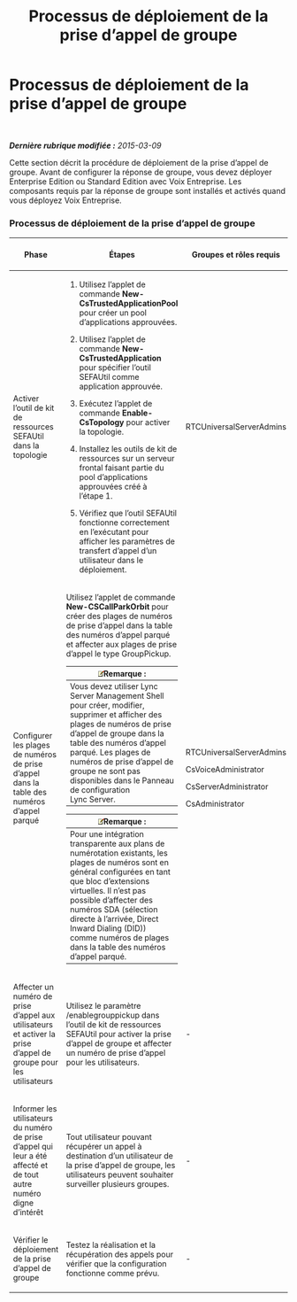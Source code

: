 ﻿---
title: Processus de déploiement de la prise d’appel de groupe
TOCTitle: Processus de déploiement de la prise d’appel de groupe
ms:assetid: 082daeac-e667-4e2d-b78d-8e0901f9f0e9
ms:mtpsurl: https://technet.microsoft.com/fr-fr/library/JJ945615(v=OCS.15)
ms:contentKeyID: 53095354
ms.date: 05/20/2016
mtps_version: v=OCS.15
ms.translationtype: HT
---

# Processus de déploiement de la prise d’appel de groupe

 

_**Dernière rubrique modifiée :** 2015-03-09_

Cette section décrit la procédure de déploiement de la prise d’appel de groupe. Avant de configurer la réponse de groupe, vous devez déployer Enterprise Edition ou Standard Edition avec Voix Entreprise. Les composants requis par la réponse de groupe sont installés et activés quand vous déployez Voix Entreprise.

### Processus de déploiement de la prise d’appel de groupe

<table>
<colgroup>
<col style="width: 25%" />
<col style="width: 25%" />
<col style="width: 25%" />
<col style="width: 25%" />
</colgroup>
<thead>
<tr class="header">
<th>Phase</th>
<th>Étapes</th>
<th>Groupes et rôles requis</th>
<th>Documentation de déploiement</th>
</tr>
</thead>
<tbody>
<tr class="odd">
<td><p>Activer l’outil de kit de ressources SEFAUtil dans la topologie</p></td>
<td><ol>
<li><p>Utilisez l’applet de commande <strong>New-CsTrustedApplicationPool</strong> pour créer un pool d’applications approuvées.</p></li>
<li><p>Utilisez l’applet de commande <strong>New-CsTrustedApplication</strong> pour spécifier l’outil SEFAUtil comme application approuvée.</p></li>
<li><p>Exécutez l’applet de commande <strong>Enable-CsTopology</strong> pour activer la topologie.</p></li>
<li><p>Installez les outils de kit de ressources sur un serveur frontal faisant partie du pool d’applications approuvées créé à l’étape 1.</p></li>
<li><p>Vérifiez que l’outil SEFAUtil fonctionne correctement en l’exécutant pour afficher les paramètres de transfert d’appel d’un utilisateur dans le déploiement.</p></li>
</ol></td>
<td><p>RTCUniversalServerAdmins</p></td>
<td><p><a href="lync-server-2013-deploy-the-sefautil-tool.md">Déployer l’outil SEFAUtil</a></p></td>
</tr>
<tr class="even">
<td><p>Configurer les plages de numéros de prise d’appel dans la table des numéros d’appel parqué</p></td>
<td><p>Utilisez l’applet de commande <strong>New-CSCallParkOrbit</strong> pour créer des plages de numéros de prise d’appel dans la table des numéros d’appel parqué et affecter aux plages de prise d’appel le type GroupPickup.</p>
<div class="alert">
<table>
<thead>
<tr class="header">
<th><img src="images/Gg398920.note(OCS.15).gif" title="note" alt="note" />Remarque :</th>
</tr>
</thead>
<tbody>
<tr class="odd">
<td>Vous devez utiliser Lync Server Management Shell pour créer, modifier, supprimer et afficher des plages de numéros de prise d’appel de groupe dans la table des numéros d’appel parqué. Les plages de numéros de prise d’appel de groupe ne sont pas disponibles dans le Panneau de configuration Lync Server.</td>
</tr>
</tbody>
</table>

</div>
<div class="alert">
<table>
<thead>
<tr class="header">
<th><img src="images/Gg398920.note(OCS.15).gif" title="note" alt="note" />Remarque :</th>
</tr>
</thead>
<tbody>
<tr class="odd">
<td>Pour une intégration transparente aux plans de numérotation existants, les plages de numéros sont en général configurées en tant que bloc d’extensions virtuelles. Il n’est pas possible d’affecter des numéros SDA (sélection directe à l’arrivée, Direct Inward Dialing (DID)) comme numéros de plages dans la table des numéros d’appel parqué.</td>
</tr>
</tbody>
</table>

</div></td>
<td><p>RTCUniversalServerAdmins</p>
<p>CsVoiceAdministrator</p>
<p>CsServerAdministrator</p>
<p>CsAdministrator</p></td>
<td><p><a href="lync-server-2013-configure-call-pickup-group-numbers.md">Configurer des numéros de groupe de prise d’appel</a></p></td>
</tr>
<tr class="odd">
<td><p>Affecter un numéro de prise d’appel aux utilisateurs et activer la prise d’appel de groupe pour les utilisateurs</p></td>
<td><p>Utilisez le paramètre /enablegrouppickup dans l’outil de kit de ressources SEFAUtil pour activer la prise d’appel de groupe et affecter un numéro de prise d’appel pour les utilisateurs.</p></td>
<td><p>-</p></td>
<td><p><a href="lync-server-2013-enable-group-call-pickup-for-users-and-assign-a-group-number.md">Activer la prise d’appel de groupe pour des utilisateurs et assigner un numéro de groupe</a></p></td>
</tr>
<tr class="even">
<td><p>Informer les utilisateurs du numéro de prise d’appel qui leur a été affecté et de tout autre numéro digne d’intérêt</p></td>
<td><p>Tout utilisateur pouvant récupérer un appel à destination d’un utilisateur de la prise d’appel de groupe, les utilisateurs peuvent souhaiter surveiller plusieurs groupes.</p></td>
<td><p>-</p></td>
<td><p><a href="lync-server-2013-communicate-group-call-pickup-assignment-to-users.md">Communiquer les affectations de prise d’appel de groupe aux utilisateurs</a></p></td>
</tr>
<tr class="odd">
<td><p>Vérifier le déploiement de la prise d’appel de groupe</p></td>
<td><p>Testez la réalisation et la récupération des appels pour vérifier que la configuration fonctionne comme prévu.</p></td>
<td><p>-</p></td>
<td><p><a href="lync-server-2013-optional-verify-the-group-call-pickup-deployment.md">(Facultatif) Vérifier le déploiement de la prise d’appel de groupe</a></p></td>
</tr>
</tbody>
</table>

